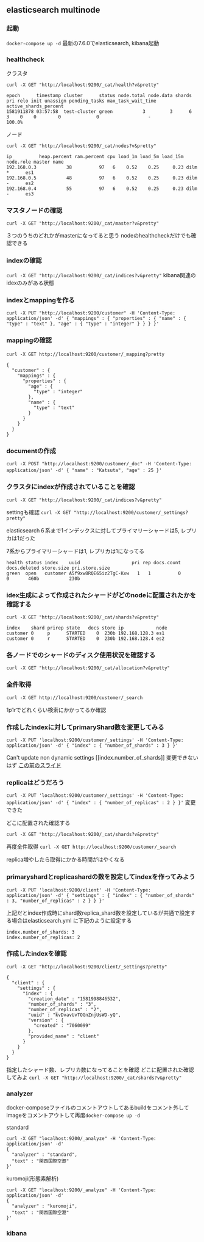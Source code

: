 ## elasticsearch multinode


### 起動

`docker-compose up -d`
最新の7.6.0でelasticsearch, kibana起動


### healthcheck

クラスタ

`curl -X GET "http://localhost:9200/_cat/health?v&pretty"`

```
epoch      timestamp cluster      status node.total node.data shards pri relo init unassign pending_tasks max_task_wait_time active_shards_percent
1581911878 03:57:58  test-cluster green           3         3      6   3    0    0        0             0                  -                100.0%
```

ノード

`curl -X GET "http://localhost:9200/_cat/nodes?v&pretty"`

```
ip          heap.percent ram.percent cpu load_1m load_5m load_15m node.role master name
192.168.0.3           38          97   6    0.52    0.25     0.23 dilm      *      es1
192.168.0.5           48          97   6    0.52    0.25     0.23 dilm      -      es2
192.168.0.4           55          97   6    0.52    0.25     0.23 dilm      -      es3
```


### マスタノードの確認

`curl -X GET "http://localhost:9200/_cat/master?v&pretty"`

３つのうちのどれかがmasterになってると思う
nodeのhealthcheckだけでも確認できる


### indexの確認

`curl -X GET "http://localhost:9200/_cat/indices?v&pretty"`
kibana関連のidexのみがある状態


### indexとmappingを作る
`curl -X PUT "http://localhost:9200/customer" -H 'Content-Type: application/json' -d'
{
  "mappings" : {
        "properties" : {
            "name" : { "type" : "text" },
            "age" : { "type" : "integer" }
        }
    }
}'
`


### mappingの確認
​
`curl -X GET http://localhost:9200/customer/_mapping?pretty`
​
```
{
  "customer" : {
    "mappings" : {
      "properties" : {
        "age" : {
          "type" : "integer"
        },
        "name" : {
          "type" : "text"
        }
      }
    }
  }
}
```


### documentの作成
`curl -X POST "http://localhost:9200/customer/_doc" -H 'Content-Type: application/json' -d'
{
  "name" : "Katsuta",
  "age" : 25
}'
`
​

### クラスタにindexが作成されていることを確認

`curl -X GET "http://localhost:9200/_cat/indices?v&pretty"`

settingも確認
`curl -X GET "http://localhost:9200/customer/_settings?pretty"`

elasticsearch６系まで1インデックスに対してプライマリーシャードは5, レプリカは1だった

7系からプライマリーシャードは1, レプリカは1になってる


```
health status index    uuid                   pri rep docs.count docs.deleted store.size pri.store.size
green  open   customer A5f9xw8RQE65iz2TgC-Kxw   1   1          0            0       460b           230b
```


### idex生成によって作成されたシャードがどのnodeに配置されたかを確認する

`curl -X GET "http://localhost:9200/_cat/shards?v&pretty"`

```
index    shard prirep state   docs store ip            node
customer 0     p      STARTED    0  230b 192.168.128.3 es1
customer 0     r      STARTED    0  230b 192.168.128.4 es2
```


### 各ノードでのシャードのディスク使用状況を確認する

`curl -X GET "http://localhost:9200/_cat/allocation?v&pretty"`


### 全件取得

`curl -X GET http://localhost:9200/customer/_search`

1p1rでどれくらい検索にかかってるか確認


### 作成したindexに対してprimaryShard数を変更してみる

`curl -X PUT 'localhost:9200/customer/_settings' -H 'Content-Type: application/json' -d'
{
  "index" : {
      "number_of_shards" : 3
  }
}'`

Can't update non dynamic settings [[index.number_of_shards]]
変更できないはず
[この前のスライド](https://docs.google.com/presentation/d/11NdyoE-_zxbJJFqljvTWePvAT9N8prw8d2O7cQlvV8I/edit#slide=id.g7df55fa65b_0_395)


### replicaはどうだろう

`curl -X PUT 'localhost:9200/customer/_settings' -H 'Content-Type: application/json' -d'
{
  "index" : {
      "number_of_replicas" : 2
  }
}'`
変更できた

どこに配置された確認する

`curl -X GET "http://localhost:9200/_cat/shards?v&pretty"`


再度全件取得
`curl -X GET http://localhost:9200/customer/_search`

replica増やしたら取得にかかる時間がはやくなる



### primaryshardとreplicashardの数を設定してindexを作ってみよう

`curl -X PUT 'localhost:9200/client' -H 'Content-Type: application/json' -d'
{
    "settings" : {
        "index" : {
            "number_of_shards" : 3,
            "number_of_replicas" : 2
        }
    }
}'`

上記だとindex作成時にshard数replica_shard数を設定しているが共通で設定する場合はelasticsearch.yml
に下記のように設定する

```
index.number_of_shards: 3
index.number_of_replicas: 2
```

### 作成したindexを確認

`curl -X GET "http://localhost:9200/client/_settings?pretty"`

```
{
  "client" : {
    "settings" : {
      "index" : {
        "creation_date" : "1581998846532",
        "number_of_shards" : "3",
        "number_of_replicas" : "2",
        "uuid" : "kvDvavUvTOGnZnjUsWD-yQ",
        "version" : {
          "created" : "7060099"
        },
        "provided_name" : "client"
      }
    }
  }
}
```

指定したシャード数、レプリカ数になってることを確認
どこに配置された確認してみよ
`curl -X GET "http://localhost:9200/_cat/shards?v&pretty"`


### analyzer

docker-composeファイルのコメントアウトしてあるbuildをコメント外して
imageをコメントアウトして再度`docker-compose up -d`

standard
```
curl -X GET "localhost:9200/_analyze" -H 'Content-Type: application/json' -d'
{
  "analyzer" : "standard",
  "text" : "関西国際空港"
}'
```

kuromoji(形態素解析)
```
curl -X GET "localhost:9200/_analyze" -H 'Content-Type: application/json' -d'
{
  "analyzer" : "kuromoji",
  "text" : "関西国際空港"
}'
```

### kibana
